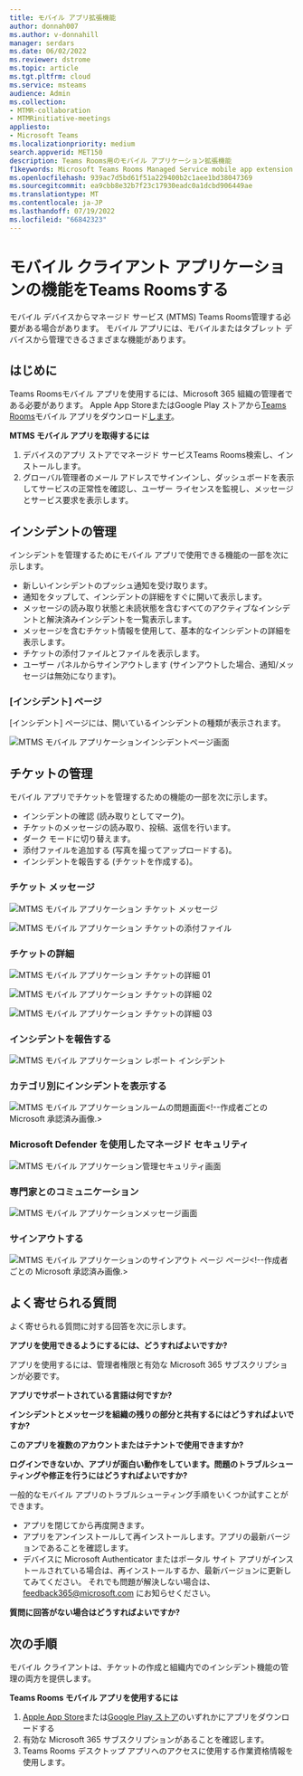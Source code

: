 ```yaml
---
title: モバイル アプリ拡張機能
author: donnah007
ms.author: v-donnahill
manager: serdars
ms.date: 06/02/2022
ms.reviewer: dstrome
ms.topic: article
ms.tgt.pltfrm: cloud
ms.service: msteams
audience: Admin
ms.collection:
- MTMR-collaboration
- MTMRinitiative-meetings
appliesto:
- Microsoft Teams
ms.localizationpriority: medium
search.appverid: MET150
description: Teams Rooms用のモバイル アプリケーション拡張機能
f1keywords: Microsoft Teams Rooms Managed Service mobile app extension
ms.openlocfilehash: 939ac7d5bd61f51a229400b2c1aee1bd38047369
ms.sourcegitcommit: ea9cbb8e32b7f23c17930eadc0a1dcbd906449ae
ms.translationtype: MT
ms.contentlocale: ja-JP
ms.lasthandoff: 07/19/2022
ms.locfileid: "66842323"
---
```

# <a name="teams-rooms-mobile-client-application-features"></a>モバイル クライアント アプリケーションの機能をTeams Roomsする

モバイル デバイスからマネージド サービス (MTMS) Teams Rooms管理する必要がある場合があります。 モバイル アプリには、モバイルまたはタブレット デバイスから管理できるさまざまな機能があります。
## <a name="before-you-begin"></a>はじめに

Teams Roomsモバイル アプリを使用するには、Microsoft 365 組織の管理者である必要があります。
Apple App StoreまたはGoogle Play ストアから[Teams Rooms](https://apps.apple.com/app/apple-store/id761397963?pt=80423&ct=docsaboutadminapp&mt=8)モバイル アプリをダウンロード[します](https://play.google.com/store/search?q=Microsoft%20Teams%20Rooms&c=apps)。

**MTMS モバイル アプリを取得するには**

1. デバイスのアプリ ストアでマネージド サービスTeams Rooms検索し、インストールします。
2. グローバル管理者のメール アドレスでサインインし、ダッシュボードを表示してサービスの正常性を確認し、ユーザー ライセンスを監視し、メッセージとサービス要求を表示します。
## <a name="managing-incidents"></a>インシデントの管理

インシデントを管理するためにモバイル アプリで使用できる機能の一部を次に示します。

- 新しいインシデントのプッシュ通知を受け取ります。
- 通知をタップして、インシデントの詳細をすぐに開いて表示します。
- メッセージの読み取り状態と未読状態を含むすべてのアクティブなインシデントと解決済みインシデントを一覧表示します。
- メッセージを含むチケット情報を使用して、基本的なインシデントの詳細を表示します。
- チケットの添付ファイルとファイルを表示します。
- ユーザー パネルからサインアウトします (サインアウトした場合、通知/メッセージは無効になります)。

### <a name="incidents-page"></a>[インシデント] ページ

[インシデント] ページには、開いているインシデントの種類が表示されます。

![MTMS モバイル アプリケーションインシデントページ画面](../media/mtms-extended-app-001.png)

## <a name="managing-tickets"></a>チケットの管理
モバイル アプリでチケットを管理するための機能の一部を次に示します。

- インシデントの確認 (読み取りとしてマーク)。
- チケットのメッセージの読み取り、投稿、返信を行います。
- ダーク モードに切り替えます。
- 添付ファイルを追加する (写真を撮ってアップロードする)。
- インシデントを報告する (チケットを作成する)。

### <a name="ticket-messages"></a>チケット メッセージ

![MTMS モバイル アプリケーション チケット メッセージ](../media/mtms-extended-app-003.png)

![MTMS モバイル アプリケーション チケットの添付ファイル](../media/mtms-extended-app-007.png)


### <a name="ticket-details"></a>チケットの詳細

![MTMS モバイル アプリケーション チケットの詳細 01 ](../media/mtms-extended-app-002.png)

![MTMS モバイル アプリケーション チケットの詳細 02](../media/mtms-extended-app-004.png)

![MTMS モバイル アプリケーション チケットの詳細 03](../media/mtms-extended-app-009.png)


### <a name="report-an-incident"></a>インシデントを報告する

![MTMS モバイル アプリケーション レポート インシデント](../media/mtms-extended-app-012.png)
### <a name="view-an-incident-by-category"></a>カテゴリ別にインシデントを表示する

![MTMS モバイル アプリケーションルームの問題画面](../media/mtms-extended-app-001.png)<!--作成者ごとの Microsoft 承認済み画像.>
### <a name="managed-security-with-microsoft-defender"></a>Microsoft Defender を使用したマネージド セキュリティ

![MTMS モバイル アプリケーション管理セキュリティ画面](../media/mtms-extended-app-009.png)
### <a name="communication-with-experts"></a>専門家とのコミュニケーション
![MTMS モバイル アプリケーションメッセージ画面](../media/mtms-extended-app-008.png)
### <a name="sign-out"></a>サインアウトする

![MTMS モバイル アプリケーションのサインアウト ページ ページ](../media/mtms-extended-app-011.png)<!--作成者ごとの Microsoft 承認済み画像.>
## <a name="frequently-asked-questions"></a>よく寄せられる質問

よく寄せられる質問に対する回答を次に示します。

**アプリを使用できるようにするには、どうすればよいですか?**

アプリを使用するには、管理者権限と有効な Microsoft 365 サブスクリプションが必要です。


**アプリでサポートされている言語は何ですか?**


**インシデントとメッセージを組織の残りの部分と共有するにはどうすればよいですか?**


**このアプリを複数のアカウントまたはテナントで使用できますか?**


**ログインできないか、アプリが面白い動作をしています。問題のトラブルシューティングや修正を行うにはどうすればよいですか?**

一般的なモバイル アプリのトラブルシューティング手順をいくつか試すことができます。
- アプリを閉じてから再度開きます。
- アプリをアンインストールして再インストールします。アプリの最新バージョンであることを確認します。
- デバイスに Microsoft Authenticator またはポータル サイト アプリがインストールされている場合は、再インストールするか、最新バージョンに更新してみてください。 それでも問題が解決しない場合は、feedback365@microsoft.com にお知らせください。

**質問に回答がない場合はどうすればよいですか?**

## <a name="next-steps"></a>次の手順

モバイル クライアントは、チケットの作成と組織内でのインシデント機能の管理の両方を提供します。

**Teams Rooms モバイル アプリを使用するには**

1. [Apple App Store]()または[Google Play ストア]()のいずれかにアプリをダウンロードする
1. 有効な Microsoft 365 サブスクリプションがあることを確認します。
1. Teams Rooms デスクトップ アプリへのアクセスに使用する作業資格情報を使用します。
